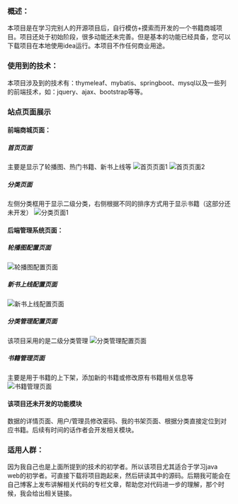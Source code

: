 ### 概述：

本项目是在学习完别人的开源项目后，自行模仿+摸索而开发的一个书籍商城项目。项目还处于初始阶段，很多动能还未完善。但是基本的功能已经具备，您可以下载项目在本地使用idea运行。本项目不作任何商业用途。

### 使用到的技术：

本项目涉及到的技术有：thymeleaf、mybatis、springboot、mysql以及一些列的前端技术，如：jquery、ajax、bootstrap等等。
### 站点页面展示
#### 前端商城页面：
##### 首页页面
主要是显示了轮播图、热门书籍、新书上线等
![首页页面1](http://qiniusave.codeyu.cn/books_mall_05.PNG)
![首页页面2](http://qiniusave.codeyu.cn/books_mall_06.PNG)
##### 分类页面
左侧分类框用于显示二级分类，右侧根据不同的排序方式用于显示书籍（这部分还未开发）
![分类页面1](http://qiniusave.codeyu.cn/books_mall_07.PNG)
#### 后端管理系统页面：
##### 轮播图配置页面
![轮播图配置页面](http://qiniusave.codeyu.cn/books_mall_01.PNG)
##### 新书上线配置页面
![新书上线配置页面](http://qiniusave.codeyu.cn/books_mall_02.PNG)
##### 分类管理配置页面
该项目采用的是二级分类管理
![分类管理配置页面](http://qiniusave.codeyu.cn/books_mall_03.PNG)
##### 书籍管理页面
主要是用于书籍的上下架，添加新的书籍或修改原有书籍相关信息等
![书籍管理页面](http://qiniusave.codeyu.cn/books_mall_04.PNG)
#### 该项目还未开发的功能模块
数据的详情页面、用户/管理员修改密码、我的书架页面、根据分类直接定位到对应书籍。后续有时间的话作者会开发相关模块。

### 适用人群：

因为我自己也是上面所提到的技术的初学者。所以该项目尤其适合于学习java web的初学者。可直接下载将项目跑起来，然后研读其中的源码。后期我可能会在自己博客上发布讲解相关代码的专栏文章，帮助您对代码进一步的理解，那个时候，我会给出相关链接。

